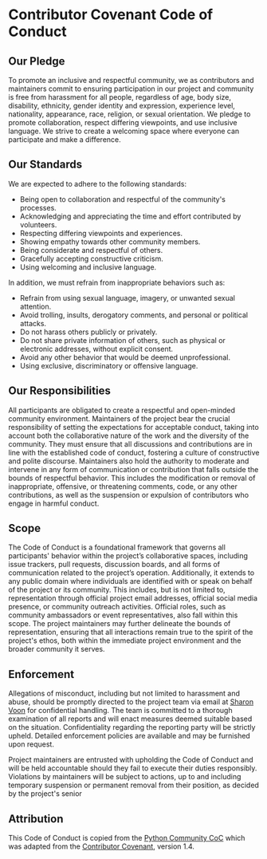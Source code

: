 # Contributor Covenant Code of Conduct

## Our Pledge

To promote an inclusive and respectful community, we as contributors and maintainers commit to ensuring participation in our project and community is free from harassment for all people, regardless of age, body size, disability, ethnicity, gender identity and expression, experience level, nationality, appearance, race, religion, or sexual orientation. We pledge to promote collaboration, respect differing viewpoints, and use inclusive language. We strive to create a welcoming space where everyone can participate and make a difference.

## Our Standards

We are expected to adhere to the following standards:

* Being open to collaboration and respectful of the community's processes.
* Acknowledging and appreciating the time and effort contributed by volunteers.
* Respecting differing viewpoints and experiences.
* Showing empathy towards other community members.
* Being considerate and respectful of others.
* Gracefully accepting constructive criticism.
* Using welcoming and inclusive language.

In addition, we must refrain from inappropriate behaviors such as:

* Refrain from using sexual language, imagery, or unwanted sexual attention.
* Avoid trolling, insults, derogatory comments, and personal or political attacks.
* Do not harass others publicly or privately.
* Do not share private information of others, such as physical or electronic addresses, without explicit consent.
* Avoid any other behavior that would be deemed unprofessional.
* Using exclusive, discriminatory or offensive language.

## Our Responsibilities

All participants are obligated to create a respectful and open-minded community environment. Maintainers of the project bear the crucial responsibility of setting the expectations for acceptable conduct, taking into account both the collaborative nature of the work and the diversity of the community. They must ensure that all discussions and contributions are in line with the established code of conduct, fostering a culture of constructive and polite discourse. Maintainers also hold the authority to moderate and intervene in any form of communication or contribution that falls outside the bounds of respectful behavior. This includes the modification or removal of inappropriate, offensive, or threatening comments, code, or any other contributions, as well as the suspension or expulsion of contributors who engage in harmful conduct.

## Scope

The Code of Conduct is a foundational framework that governs all participants' behavior within the project’s collaborative spaces, including issue trackers, pull requests, discussion boards, and all forms of communication related to the project’s operation. Additionally, it extends to any public domain where individuals are identified with or speak on behalf of the project or its community. This includes, but is not limited to, representation through official project email addresses, official social media presence, or community outreach activities. Official roles, such as community ambassadors or event representatives, also fall within this scope. The project maintainers may further delineate the bounds of representation, ensuring that all interactions remain true to the spirit of the project's ethos, both within the immediate project environment and the broader community it serves.

## Enforcement

Allegations of misconduct, including but not limited to harassment and abuse, should be promptly directed to the project team via email at [Sharon Voon](mailto:svoon12@gmail.com) for confidential handling. The team is committed to a thorough examination of all reports and will enact measures deemed suitable based on the situation. Confidentiality regarding the reporting party will be strictly upheld. Detailed enforcement policies are available and may be furnished upon request.

Project maintainers are entrusted with upholding the Code of Conduct and will be held accountable should they fail to execute their duties responsibly. Violations by maintainers will be subject to actions, up to and including temporary suspension or permanent removal from their position, as decided by the project's senior

## Attribution

This Code of Conduct is copied from the  [Python Community CoC](https://www.python.org/psf/conduct/) which was adapted from the [Contributor Covenant](https://www.contributor-covenant.org/version/1/4/code-of-conduct/), version 1.4.